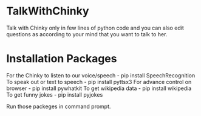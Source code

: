 # TalkWithChinky
Talk with Chinky only in few lines of python code and you can also edit questions as according to your mind that you want to talk to her.

# Installation Packages
For the Chinky to listen to our voice/speech - pip install SpeechRecognition
To speak out or text to speech - pip install pyttsx3
For advance control on browser - pip install pywhatkit
To get wikipedia data - pip install wikipedia
To get funny jokes - pip install pyjokes

Run those packeges in command prompt.
